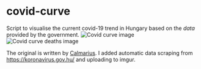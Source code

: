 # covid-curve
Script to visualise the current covid-19 trend in Hungary based on the *data* provided by the government.
![Covid curve image](https://i.imgur.com/PZFOBXF.png)
![Covid curve deaths image](https://i.imgur.com/FKoWQIk.png)

The original is written by [Calmarius](https://github.com/Calmarius). I added automatic data scraping from https://koronavirus.gov.hu/ and uploading to imgur.
